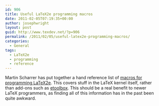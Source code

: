 ```yaml
---
id: 906
title: Useful LaTeX2e programming macros
date: 2011-02-05T07:19:35+00:00
author: josephwright
layout: post
guid: http://www.texdev.net/?p=906
permalink: /2011/02/05/useful-latex2e-programming-macros/
categories:
  - General
tags:
  - LaTeX2e
  - programming
  - reference
---
```

Martin Scharrer has put together a hand reference list of [macros for programming LaTeX2e](http://www.scharrer-online.de/wiki/LaTeX/Docs/macros2e). This covers stuff in the LaTeX kernel itself, rather than add-ons such as [etoolbox](http://ctan.org/pkg/etoolbox). This should be a real benefit to newer LaTeX programmers, as finding all of this information has in the past been quite awkward.
